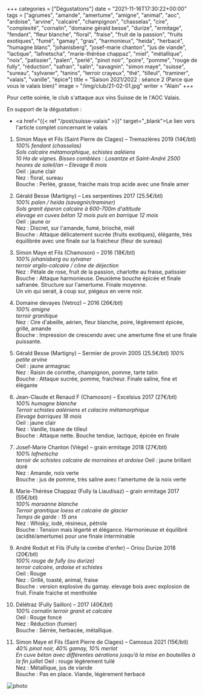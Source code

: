 +++
categories = ["Dégustations"]
date = "2021-11-16T17:30:22+00:00"
tags = ["agrumes", "amande", "amertume", "amigne", "animal", "aoc", "ardoise", "arvine", "calcaire", "champignon", "chasselas", "cire", "complexité", "cornalin", "domaine gérald besse", "durize", "ermitage", "fendant", "fleur blanche", "floral", "fraise", "fruit de la passion", "fruits exotiques", "fumé", "gamay", "gras", "harmonieux", "heida", "herbacé", "humagne blanc", "johanisberg", "josef-marie chanton", "jus de viande", "lactique", "lafnetscha", "marie-thérèse chappaz", "miel", "métallique", "noix", "patissier", "paîen", "perlé", "pinot noir", "poire", "pomme", "rouge de fully", "réduction", "safran", "salin", "savagnin", "simon maye", "suisse", "sureau", "sylvaner", "tanins", "terroir crayeux", "thé", "tilleul", "traminer", "valais", "vanille", "épice"] 
title = "Saison 2021/2022 : séance 2 (Parce que vous le valais bien)"
image = "/img/club/21-02-01.jpg"
writer = "Alain"
+++

Pour cette soirée, le club s'attaque aux vins Suisse de le l'AOC Valais.

En support de la dégustation :  
* <a href="{{< ref "/post/suisse-valais" >}}" target="_blank">Le lien vers l'article complet concernant le valais</a>

1. Simon Maye et Fils (Saint Pierre de Clages) – Tremazières 2019 (14€/btl) 
_100% fendant (chasselas)_  
_Sols calcaire métamorphique, schistes aaléiens_  
_10 Ha de vignes. Bisses comblées : Losantze et Saint-André 2500 heures de soleil/an  – Elevage 6 mois_  
Oeil : jaune clair  
Nez : floral, sureau  
Bouche : Perlée, grasse, fraiche mais trop acide avec une finale amer

2. Gérald Besse (Martigny) – Les serpentines 2017 (25.5€/btl)  
_100% paîen / heida (savagnin/traminer)_  
_Sols granit éperon calcaire à 600-700m d'altitude_  
_élevage en cuves béton 12 mois puis en barrique 12 mois_  
Oeil : jaune or  
Nez : Discret, sur l'amande, fumé, brioché, miél  
Bouche : Attaque délicatement sucrée (fruits exotiques), élégante, très équilibrée avec une finale sur la fraicheur (fleur de sureau)

3. Simon Maye et Fils (Chamoson) – 2016 (18€/btl) <i class="fa fa-plus-circle"></i>  
_100% johanisberg ou sylvaner_  
_terroir argilo-calcaire / cône de déjection_  
Nez : Pétale de rose, fruit de la passion, charlotte au fraise, patissier  
Bouche : Attaque harmonieuse. Deuxième bouche épicée et finale safranée. Structure sur l'amertume. Finale moyenne.  
Un vin qui serait, à coup sur, piégeux en verre noir.

4. Domaine devayes (Vetroz) – 2016 (26€/btl)  
_100% amigne_  
_terroir granitique_  
Nez : Cire d'abeille, aérien, fleur blanche, poire, légèrement épicée, grillé, amande  
Bouche : Impression de crescendo avec une amertume fine et une finale puissante.

5. Gérald Besse (Martigny) – Sermier de provin 2005 (25.5€/btl)
_100% petite arvine_  
Oeil : jaune armagnac  
Nez : Raisin de corinthe, champignon, pomme, tarte tatin  
Bouche : Attaque sucrée, pomme, fraicheur. Finale saline, fine et élégante

6. Jean-Claude et Renaud F (Chamoson) – Excelsius 2017 (27€/btl)  
_100% humagne blanche_  
_Terroir schistes aaléniens et calacire métamorphique_  
_Elevage barriques 18 mois_  
Oeil : jaune clair  
Nez : Vanille, tisane de tilleul  
Bouche : Attaque nette. Bouche tendue, lactique, épicée en finale

7. Josef-Marie Chanton (Viège) – grain ermitage 2018 (27€/btl)  
_100% lafnetscha_  
_terroir de schistes calcaire de morraines et ardoise_
Oeil : jaune brillant doré  
Nez : Amande, noix verte  
Bouche : jus de pomme, très saline avec l'amertume de la noix verte

8. Marie-Thérèse Chappaz (Fully la Liaudisaz) – grain ermitage 2017 (55€/btl) <i class="fa fa-plus-circle"></i>  
_100% marsanne blanche_  
_Terroir granitique loess et calcaire de glacier_  
_Temps de garde : 15 ans_  
Nez : Whisky, iodé, résineux, pétrole  
Bouche : Tension mais légerté et élégance. Harmonieuse et équilibré (acidité/amertume) pour une finale interminable

9. André Roduit et Fils (Fully la combe d'enfer) – Oriou Durize 2018 (20€/btl)  
_100% rouge de fully (ou durize)_  
_terroir calcaire, ardoise et schistes_  
Oeil : Rouge  
Nez : Grillé, toasté, animal, fraise  
Bouche : version explosive du gamay. elevage bois avec explosion de fruit. Finale fraiche et mentholée

10. Délétraz (Fully Saillon) – 2017 (40€/btl)  
_100% cornalin_
_terroir granit et calcaire_  
Oeil : Rouge foncé  
Nez : Réduction (fumier)  
Bouche : Sérrée, herbacée, métallique.

11. Simon Maye et Fils (Saint Pierre de Clages) – Camosus 2021 (15€/btl)
_40% pinot noir, 40% gamay, 10% merlot_  
_En cuve béton avec différentes aérations jusqu’à la mise en bouteilles à la fin juillet_
Oeil : rouge légèrement tuilé  
Nez : Métallique, jus de viande  
Bouche : Pas en place. Viande, légèrement herbacé

![photo][1]

[1]: /img/club/21-02-01.jpg